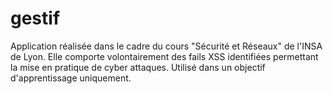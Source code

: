 # gestif

Application réalisée dans le cadre du cours "Sécurité et Réseaux" de l'INSA de Lyon. Elle comporte volontairement des fails XSS identifiées permettant la mise en pratique de cyber attaques. Utilisé dans un objectif d'apprentissage uniquement.

